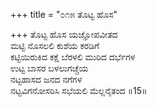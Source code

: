 +++
title = "೦೧೫ ತೊಟ್ಟ ಹೊಸ"

+++
ತೊಟ್ಟ ಹೊಸ ಯಜ್ಞೋಪವೀತದ  
ಮಟ್ಟಿ ನೊಸಲಲಿ ಕುಶೆಯ ಕರಡಿಗೆ  
ಕಟ್ಟಿಯಿರುಕಿದ ಕಕ್ಷೆ ಬೆರಳಲಿ ಮುರಿದ ದರ್ಭೆಗಳ   
ಉಟ್ಟ ಬಾಸರ ಬಳಲುಗಚ್ಚೆಯ  
ನಟ್ಟಹಾಸದ ಜನದ ನಗೆಗಳ  
ನಟ್ಟವಿಗನೋಸರಿಸಿ ಸಭೆಯಲಿ ಮೆಲ್ಲನೈತಂದ      ॥15॥